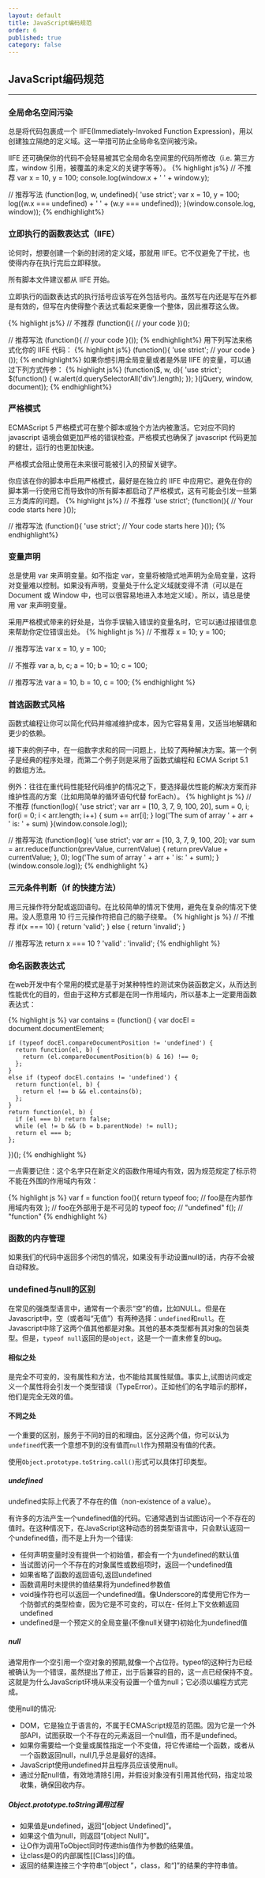 ```yaml
---
layout: default
title: JavaScript编码规范
order: 6
published: true
category: false
---
```


## JavaScript编码规范
----------

### 全局命名空间污染
总是将代码包裹成一个 IIFE(Immediately-Invoked Function Expression)，用以创建独立隔绝的定义域。这一举措可防止全局命名空间被污染。

IIFE 还可确保你的代码不会轻易被其它全局命名空间里的代码所修改（i.e. 第三方库，window 引用，被覆盖的未定义的关键字等等）。
{% highlight js%}
// 不推荐
var x = 10,
    y = 100;
console.log(window.x + ' ' + window.y);

// 推荐写法
(function(log, w, undefined){
  'use strict';
  var x = 10,
      y = 100;
  log((w.x === undefined) + ' ' + (w.y === undefined));
}(window.console.log, window));
{% endhighlight%}

### 立即执行的函数表达式（IIFE）
论何时，想要创建一个新的封闭的定义域，那就用 IIFE。它不仅避免了干扰，也使得内存在执行完后立即释放。

所有脚本文件建议都从 IIFE 开始。

立即执行的函数表达式的执行括号应该写在外包括号内。虽然写在内还是写在外都是有效的，但写在内使得整个表达式看起来更像一个整体，因此推荐这么做。

{% highlight js%}
// 不推荐
(function(){
    // your code
})();

// 推荐写法
(function(){
    // your code
}());
{% endhighlight%}
用下列写法来格式化你的 IIFE 代码：
{% highlight js%}
(function(){
  'use strict';
  // your code
}());
{% endhighlight%}
如果你想引用全局变量或者是外层 IIFE 的变量，可以通过下列方式传参：
{% highlight js%}
(function($, w, d){
  'use strict';
  $(function() {
    w.alert(d.querySelectorAll('div').length);
  });
}(jQuery, window, document));
{% endhighlight%}

### 严格模式
ECMAScript 5 严格模式可在整个脚本或独个方法内被激活。它对应不同的 javascript 语境会做更加严格的错误检查。严格模式也确保了 javascript 代码更加的健壮，运行的也更加快速。

严格模式会阻止使用在未来很可能被引入的预留关键字。

你应该在你的脚本中启用严格模式，最好是在独立的 IIFE 中应用它。避免在你的脚本第一行使用它而导致你的所有脚本都启动了严格模式，这有可能会引发一些第三方类库的问题。
{% highlight js%}
// 不推荐
'use strict';
(function(){
  // Your code starts here
}());

// 推荐写法
(function(){
  'use strict';
  // Your code starts here
}());
{% endhighlight%}

### 变量声明
总是使用 var 来声明变量。如不指定 var，变量将被隐式地声明为全局变量，这将对变量难以控制。如果没有声明，变量处于什么定义域就变得不清（可以是在 Document 或 Window 中，也可以很容易地进入本地定义域）。所以，请总是使用 var 来声明变量。

采用严格模式带来的好处是，当你手误输入错误的变量名时，它可以通过报错信息来帮助你定位错误出处。
{% highlight js %}
// 不推荐
x = 10;
y = 100;

// 推荐写法
var x = 10,
    y = 100;

// 不推荐
var a,
    b,
    c;
a = 10;
b = 10;
c = 100;

// 推荐写法
var a = 10,
    b = 10,
    c = 100;
{% endhighlight %}

### 首选函数式风格
函数式编程让你可以简化代码并缩减维护成本，因为它容易复用，又适当地解耦和更少的依赖。

接下来的例子中，在一组数字求和的同一问题上，比较了两种解决方案。第一个例子是经典的程序处理，而第二个例子则是采用了函数式编程和 ECMA Script 5.1 的数组方法。

例外：往往在重代码性能轻代码维护的情况之下，要选择最优性能的解决方案而非维护性高的方案（比如用简单的循环语句代替 forEach）。
{% highlight js %}
// 不推荐
(function(log){
  'use strict';
  var arr = [10, 3, 7, 9, 100, 20],
      sum = 0,
      i;
  for(i = 0; i < arr.length; i++) {
    sum += arr[i];
  }
  log('The sum of array ' + arr + ' is: ' + sum)
}(window.console.log));

// 推荐写法
(function(log){
  'use strict';
  var arr = [10, 3, 7, 9, 100, 20];
  var sum = arr.reduce(function(prevValue, currentValue) {
    return prevValue + currentValue;
  }, 0);
  log('The sum of array ' + arr + ' is: ' + sum);
}(window.console.log));
{% endhighlight %}

### 三元条件判断（if 的快捷方法）
用三元操作符分配或返回语句。在比较简单的情况下使用，避免在复杂的情况下使用。没人愿意用 10 行三元操作符把自己的脑子绕晕。
{% highlight js %}
// 不推荐
if(x === 10) {
  return 'valid';
} else {
  return 'invalid';
}

// 推荐写法
return x === 10 ? 'valid' : 'invalid';
{% endhighlight %}

### 命名函数表达式
在web开发中有个常用的模式是基于对某种特性的测试来伪装函数定义，从而达到性能优化的目的，但由于这种方式都是在同一作用域内，所以基本上一定要用函数表达式：

{% highlight js %}
var contains = (function() {
    var docEl = document.documentElement;

    if (typeof docEl.compareDocumentPosition != 'undefined') {
      return function(el, b) {
        return (el.compareDocumentPosition(b) & 16) !== 0;
      };
    }
    else if (typeof docEl.contains != 'undefined') {
      return function(el, b) {
        return el !== b && el.contains(b);
      };
    }
    return function(el, b) {
      if (el === b) return false;
      while (el != b && (b = b.parentNode) != null);
      return el === b;
    };
})();
{% endhighlight %}

一点需要记住：这个名字只在新定义的函数作用域内有效，因为规范规定了标示符不能在外围的作用域内有效：

{% highlight js %}
var f = function foo(){
    return typeof foo; // foo是在内部作用域内有效
};
// foo在外部用于是不可见的
typeof foo; // "undefined"
f(); // "function"
{% endhighlight %}

### 函数的内存管理
如果我们的代码中返回多个闭包的情况，如果没有手动设置null的话，内存不会被自动释放。

### undefined与null的区别
在常见的强类型语言中，通常有一个表示“空”的值，比如NULL。但是在Javascript中，空（或者叫“无值”）有两种选择：`undefined`和`null`。在Javascript中除了这两个值其他都是对象。其他的基本类型都有其对象的包装类型。但是，`typeof null`返回的是`object`，这是一个一直未修复的bug。

#### 相似之处
是完全不可变的，没有属性和方法，也不能给其属性赋值。事实上,试图访问或定义一个属性将会引发一个类型错误（TypeError）。正如他们的名字暗示的那样，他们是完全无效的值。

#### 不同之处
一个重要的区别，服务于不同的目的和理由。区分这两个值，你可以认为`undefined`代表一个意想不到的没有值而`null`作为预期没有值的代表。

使用`Object.prototype.toString.call()`形式可以具体打印类型。

##### undefined
undefined实际上代表了不存在的值（non-existence of a value）。

有许多的方法产生一个undefined值的代码。它通常遇到当试图访问一个不存在的值时。在这种情况下，在JavaScript这种动态的弱类型语言中，只会默认返回一个undefined值，而不是上升为一个错误:

- 任何声明变量时没有提供一个初始值，都会有一个为undefined的默认值
- 当试图访问一个不存在的对象属性或数组项时，返回一个undefined值
- 如果省略了函数的返回语句,返回undefined
- 函数调用时未提供的值结果将为undefined参数值
- void操作符也可以返回一个undefined值。像Underscore的库使用它作为一个防御式的类型检查，因为它是不可变的，可以在- 任何上下文依赖返回undefined
- undefined是一个预定义的全局变量(不像null关键字)初始化为undefined值

##### null
通常用作一个空引用一个空对象的预期,就像一个占位符。typeof的这种行为已经被确认为一个错误，虽然提出了修正，出于后兼容的目的，这一点已经保持不变。 这就是为什么JavaScript环境从来没有设置一个值为null；它必须以编程方式完成。

使用null的情况:

- DOM，它是独立于语言的，不属于ECMAScript规范的范围。因为它是一个外部API，试图获取一个不存在的元素返回一个null值，而不是undefined。
- 如果你需要给一个变量或属性指定一个不变值，将它传递给一个函数，或者从一个函数返回null，null几乎总是最好的选择。
- JavaScript使用undefined并且程序员应该使用null。
- 通过分配null值，有效地清除引用，并假设对象没有引用其他代码，指定垃圾收集，确保回收内存。

##### Object.prototype.toString调用过程
- 如果值是undefined，返回“[object Undefined]”。
- 如果这个值为null，则返回“[object Null]”。
- 让O作为调用ToObject同时传递this值作为参数的结果值。
- 让class是O的内部属性[[Class]]的值。
- 返回的结果连接三个字符串“[object ”，class，和“]”的结果的字符串值。
